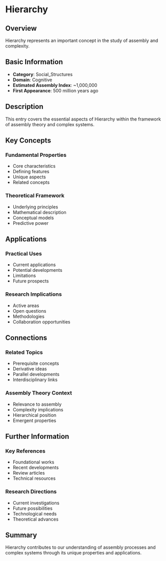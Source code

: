 # Hierarchy

## Overview

Hierarchy represents an important concept in the study of assembly and complexity.

## Basic Information

- **Category**: Social_Structures
- **Domain**: Cognitive
- **Estimated Assembly Index**: ~1,000,000
- **First Appearance**: 500 million years ago

## Description

This entry covers the essential aspects of Hierarchy within the framework of assembly theory and complex systems.

## Key Concepts

### Fundamental Properties
- Core characteristics
- Defining features
- Unique aspects
- Related concepts

### Theoretical Framework
- Underlying principles
- Mathematical description
- Conceptual models
- Predictive power

## Applications

### Practical Uses
- Current applications
- Potential developments
- Limitations
- Future prospects

### Research Implications
- Active areas
- Open questions
- Methodologies
- Collaboration opportunities

## Connections

### Related Topics
- Prerequisite concepts
- Derivative ideas
- Parallel developments
- Interdisciplinary links

### Assembly Theory Context
- Relevance to assembly
- Complexity implications
- Hierarchical position
- Emergent properties

## Further Information

### Key References
- Foundational works
- Recent developments
- Review articles
- Technical resources

### Research Directions
- Current investigations
- Future possibilities
- Technological needs
- Theoretical advances

## Summary

Hierarchy contributes to our understanding of assembly processes and complex systems through its unique properties and applications.
